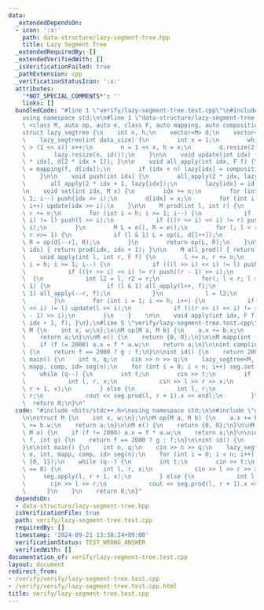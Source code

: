 ```yaml
---
data:
  _extendedDependsOn:
  - icon: ':x:'
    path: data-structure/lazy-segment-tree.hpp
    title: Lazy Segment Tree
  _extendedRequiredBy: []
  _extendedVerifiedWith: []
  _isVerificationFailed: true
  _pathExtension: cpp
  _verificationStatusIcon: ':x:'
  attributes:
    '*NOT_SPECIAL_COMMENTS*': ''
    links: []
  bundledCode: "#line 1 \"verify/lazy-segment-tree.test.cpp\"\n#include <bits/stdc++.h>\n\
    using namespace std;\n\n#line 1 \"data-structure/lazy-segment-tree.hpp\"\ntemplate\
    \ <class M, auto op, auto e, class F, auto mapping, auto composition, auto id>\n\
    struct lazy_segtree {\n    int n, h;\n    vector<M> d;\n    vector<F> lazy;\n\
    \    lazy_segtree(int data_size) {\n        int x = 1;\n        while (data_size\
    \ > (1 << x)) x++;\n        n = 1 << x, h = x;\n        d.resize(2 * n, e());\n\
    \        lazy.resize(n, id());\n    }\n\n    void update(int idx) { d[idx] = op(d[2\
    \ * idx], d[2 * idx + 1]); }\n\n    void all_apply(int idx, F f) {\n        d[idx]\
    \ = mapping(f, d[idx]);\n        if (idx < n) lazy[idx] = composition(f, lazy[idx]);\n\
    \    }\n\n    void push(int idx) {\n        all_apply(2 * idx, lazy[idx]);\n \
    \       all_apply(2 * idx + 1, lazy[idx]);\n        lazy[idx] = id();\n    }\n\
    \n    void set(int idx, M x) {\n        idx += n;\n        for (int i = h; i >=\
    \ 1; i--) push(idx >> i);\n        d[idx] = x;\n        for (int i = 1; i <= h;\
    \ i++) update(idx >> i);\n    }\n\n    M prod(int l, int r) {\n        l += n,\
    \ r += n;\n        for (int i = h; i >= 1; i--) {\n            if (((l >> i) <<\
    \ i) != l) push(l >> i);\n            if (((r >> i) << i) != r) push((r - 1) >>\
    \ i);\n        }\n        M L = e(), R = e();\n        for (; l < r; l >>= 1,\
    \ r >>= 1) {\n            if (l & 1) L = op(L, d[l++]);\n            if (r & 1)\
    \ R = op(d[--r], R);\n        }\n        return op(L, R);\n    }\n\n    M get(int\
    \ idx) { return prod(idx, idx + 1); }\n\n    M all_prod() { return d[1]; }\n\n\
    \    void apply(int l, int r, F f) {\n        l += n, r += n;\n        for (int\
    \ i = h; i >= 1; i--) {\n            if (((l >> i) << i) != l) push(l >> i);\n\
    \            if (((r >> i) << i) != r) push((r - 1) >> i);\n        }\n      \
    \  {\n            int l2 = l, r2 = r;\n            for(; l < r; l >>= 1, r >>=\
    \ 1) {\n                if (l & 1) all_apply(l++, f);\n                if (r &\
    \ 1) all_apply(--r, f);\n            }\n            l = l2;\n            r = r2;\n\
    \        }\n        for (int i = 1; i <= h; i++) {\n            if (((l >> i)\
    \ << i) != l) update(l >> i);\n            if (((r >> i) << i) != r) update((r\
    \ - 1) >> i);\n        }\n    }    \n\n    void apply(int idx, F f) { apply(idx,\
    \ idx + 1, f); }\n};\n#line 5 \"verify/lazy-segment-tree.test.cpp\"\n\nstruct\
    \ M {\n    int x, w;\n};\n\nM op(M a, M b) {\n    a.x += b.x;\n    a.w += b.w;\n\
    \    return a;\n}\n\nM e() {\n    return {0, 0};\n}\n\nM mapp(int f, M a) {\n\
    \    if (f != 2000) a.x = f * a.w;\n    return a;\n}\n\nint comp(int f, int g)\
    \ {\n    return f == 2000 ? g : f;\n}\n\nint id() {\n    return 2000;\n}\n\nint\
    \ main() {\n    int n, q;\n    cin >> n >> q;\n    lazy_segtree<M, op, e, int,\
    \ mapp, comp, id> seg(n);\n    for (int i = 0; i < n; i++) seg.set(i, {0, 1});\n\
    \    while (q--) {\n        int t;\n        cin >> t;\n        if (t == 0) {\n\
    \            int l, r, x;\n            cin >> l >> r >> x;\n            seg.apply(l,\
    \ r + 1, x);\n        } else {\n            int l, r;\n            cin >> l >>\
    \ r;\n            cout << seg.prod(l, r + 1).x << endl;\n        }\n    }\n  \
    \  return 0;\n}\n"
  code: "#include <bits/stdc++.h>\nusing namespace std;\n\n#include \"data-structure/lazy-segment-tree.hpp\"\
    \n\nstruct M {\n    int x, w;\n};\n\nM op(M a, M b) {\n    a.x += b.x;\n    a.w\
    \ += b.w;\n    return a;\n}\n\nM e() {\n    return {0, 0};\n}\n\nM mapp(int f,\
    \ M a) {\n    if (f != 2000) a.x = f * a.w;\n    return a;\n}\n\nint comp(int\
    \ f, int g) {\n    return f == 2000 ? g : f;\n}\n\nint id() {\n    return 2000;\n\
    }\n\nint main() {\n    int n, q;\n    cin >> n >> q;\n    lazy_segtree<M, op,\
    \ e, int, mapp, comp, id> seg(n);\n    for (int i = 0; i < n; i++) seg.set(i,\
    \ {0, 1});\n    while (q--) {\n        int t;\n        cin >> t;\n        if (t\
    \ == 0) {\n            int l, r, x;\n            cin >> l >> r >> x;\n       \
    \     seg.apply(l, r + 1, x);\n        } else {\n            int l, r;\n     \
    \       cin >> l >> r;\n            cout << seg.prod(l, r + 1).x << endl;\n  \
    \      }\n    }\n    return 0;\n}"
  dependsOn:
  - data-structure/lazy-segment-tree.hpp
  isVerificationFile: true
  path: verify/lazy-segment-tree.test.cpp
  requiredBy: []
  timestamp: '2024-09-21 13:38:24+09:00'
  verificationStatus: TEST_WRONG_ANSWER
  verifiedWith: []
documentation_of: verify/lazy-segment-tree.test.cpp
layout: document
redirect_from:
- /verify/verify/lazy-segment-tree.test.cpp
- /verify/verify/lazy-segment-tree.test.cpp.html
title: verify/lazy-segment-tree.test.cpp
---
```

